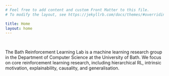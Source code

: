 ```yaml
---
# Feel free to add content and custom Front Matter to this file.
# To modify the layout, see https://jekyllrb.com/docs/themes/#overriding-theme-defaults

title: Home
layout: home
---
```


<div style="padding-top: 1rem;"></div>

The Bath Reinforcement Learning Lab is a machine learning research group in the Department of Computer Science at the University of Bath. We focus on core reinforcement learning research, including hierarchical RL, intrinsic motivation, explainability, causality, and generalisation.

<div style="padding-top: 1rem;"></div>

<!-- ![Group photo 2023-2024](/assets/img/group2425.webp){: .crop-image } -->
